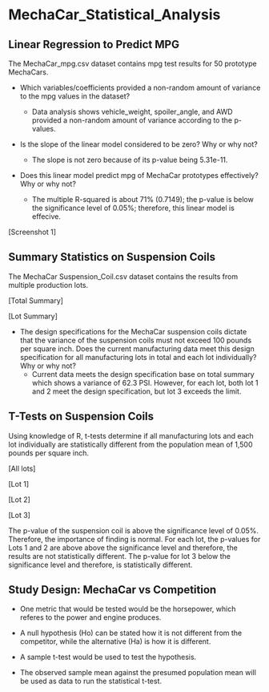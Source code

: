 # MechaCar_Statistical_Analysis

## Linear Regression to Predict MPG

The MechaCar_mpg.csv dataset contains mpg test results for 50 prototype MechaCars. 

* Which variables/coefficients provided a non-random amount of variance to the mpg values in the dataset?
	* Data analysis shows vehicle_weight, spoiler_angle, and AWD provided a non-random amount of variance according to the p-values.

* Is the slope of the linear model considered to be zero? Why or why not?
	* The slope is not zero because of its p-value being 5.31e-11.

* Does this linear model predict mpg of MechaCar prototypes effectively? Why or why not?
	* The multiple R-squared is about 71% (0.7149); the p-value is below the significance level of 0.05%; therefore, this linear model is effecive.

[Screenshot 1]

## Summary Statistics on Suspension Coils

The MechaCar Suspension_Coil.csv dataset contains the results from multiple production lots.

[Total Summary]

[Lot Summary]

* The design specifications for the MechaCar suspension coils dictate that the variance of the suspension coils must not exceed 100 pounds per square inch. Does the current manufacturing data meet this design specification for all manufacturing lots in total and each lot individually? Why or why not?
	* Current data meets the design specification base on total summary which shows a variance of 62.3 PSI. However, for each lot, both lot 1 and 2 meet the design specification, but lot 3 exceeds the limit.

## T-Tests on Suspension Coils

Using knowledge of R, t-tests determine if all manufacturing lots and each lot individually are statistically different from the population mean of 1,500 pounds per square inch.

[All lots]

[Lot 1]

[Lot 2]

[Lot 3]

The p-value of the suspension coil is above the significance level of 0.05%. Therefore, the importance of finding is normal. For each lot, the p-values for Lots 1 and 2 are above above the significance level and therefore, the results are not statistically different. The p-value for lot 3 below the significance level and therefore,  is statistically different.

## Study Design: MechaCar vs Competition

* One metric that would be tested would be the horsepower, which referes to the power and engine produces.

* A null hypothesis (Ho) can be stated how it is not different from the competitor, while the alternative (Ha) is how it is different.

* A sample t-test would be used to test the hypothesis.

* The observed sample mean against the presumed population mean will be used as data to run the statistical t-test.

